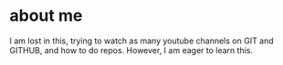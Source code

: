 # about me

I am lost in this, trying to watch as many youtube channels on GIT and GITHUB, and how to do repos.
However, I am eager to learn this.


